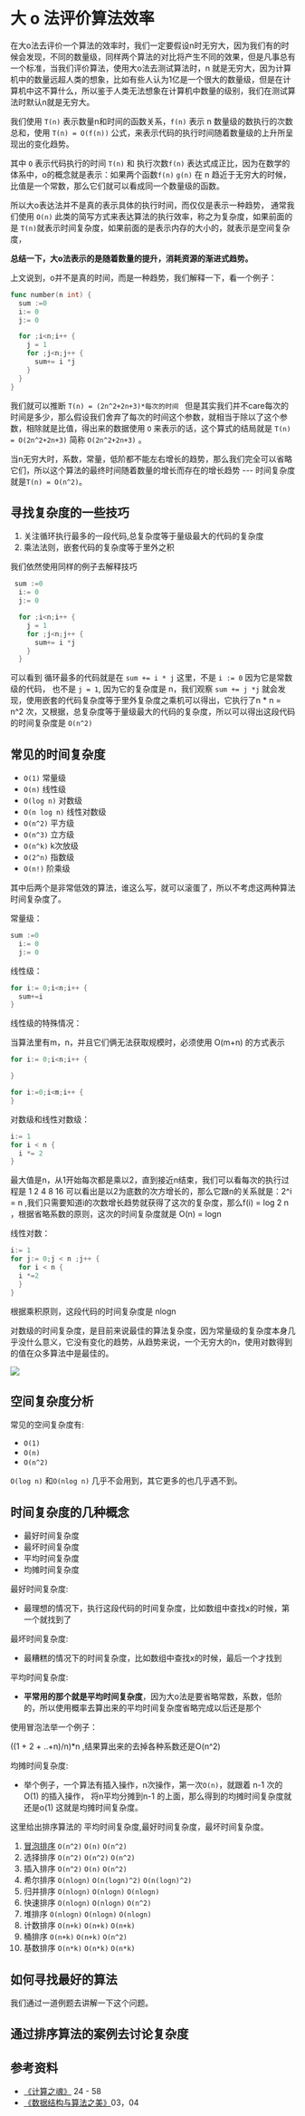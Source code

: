 <!--
 * @Author: shgopher shgopher@gmail.com
 * @Date: 2023-01-10 23:44:05
 * @LastEditors: shgopher shgopher@gmail.com
 * @LastEditTime: 2023-01-12 23:29:02
 * @FilePath: /408/算法/算法/o/README.md
 * @Descriptipi
 * 使用大 o 的方式去评价算法的效率
 * Copyright (c) 2023 by shgopher shgopher@gmail.com, All Rights Reserved. 
-->
# 大 o 法评价算法效率

在大o法去评价一个算法的效率时，我们一定要假设n时无穷大，因为我们有的时候会发现，不同的数量级，同样两个算法的对比将产生不同的效果，但是凡事总有一个标准，当我们评价算法，使用大o法去测试算法时，n 就是无穷大，因为计算机中的数量远超人类的想象，比如有些人认为1亿是一个很大的数量级，但是在计算机中这不算什么，所以鉴于人类无法想象在计算机中数量的级别，我们在测试算法时默认n就是无穷大。

我们使用 `T(n)` 表示数量n和时间的函数关系，`f(n)` 表示 n 数量级的数执行的次数总和，使用 `T(n) = O(f(n))` 公式，来表示代码的执行时间随着数量级的上升所呈现出的变化趋势。

其中 `O` 表示代码执行的时间 `T(n)` 和 执行次数`f(n)` 表达式成正比，因为在数学的体系中，o的概念就是表示：如果两个函数`f(n)` `g(n)` 在 n 趋近于无穷大的时候，比值是一个常数，那么它们就可以看成同一个数量级的函数。

所以大o表达法并不是真的表示具体的执行时间，而仅仅是表示一种趋势， 通常我们使用 `O(n)` 此类的简写方式来表达算法的执行效率，称之为复杂度，如果前面的是 `T(n)`就表示时间复杂度，如果前面的是表示内存的大小的，就表示是空间复杂度，

**总结一下，大o法表示的是随着数量的提升，消耗资源的渐进式趋势。**

上文说到，o并不是真的时间，而是一种趋势，我们解释一下，看一个例子：

```go
func number(n int) {
  sum :=0
  i:= 0
  j:= 0

  for ;i<n;i++ {
    j = 1
    for ;j<n;j++ {
      sum+= i *j
    }
  }
}

```
我们就可以推断 `T(n) = (2n^2+2n+3)*每次的时间 ` 但是其实我们并不care每次的时间是多少，那么假设我们舍弃了每次的时间这个参数，就相当于除以了这个参数，相除就是比值，得出来的数据使用 `O` 来表示的话，这个算式的结局就是 `T(n) = O(2n^2+2n+3)` 简称 `O(2n^2+2n+3)` 。

当n无穷大时，系数，常量，低阶都不能左右增长的趋势，那么我们完全可以省略它们，所以这个算法的最终时间随着数量的增长而存在的增长趋势 --- 时间复杂度就是`T(n) = O(n^2)`。

## 寻找复杂度的一些技巧
1. 关注循环执行最多的一段代码,总复杂度等于量级最大的代码的复杂度
2. 乘法法则，嵌套代码的复杂度等于里外之积

我们依然使用同样的例子去解释技巧
```go
 sum :=0
  i:= 0
  j:= 0

  for ;i<n;i++ {
    j = 1
    for ;j<n;j++ {
      sum+= i *j
    }
  }
```
可以看到 循环最多的代码就是在 `sum += i * j` 这里，不是 `i := 0` 因为它是常数级的代码， 也不是 `j = 1`, 因为它的复杂度是 n，我们观察 `sum += j *j` 就会发现，使用嵌套的代码复杂度等于里外复杂度之乘机可以得出，它执行了n * n = n^2 次，又根据，总复杂度等于量级最大的代码的复杂度，所以可以得出这段代码的时间复杂度是 `O(n^2) `

## 常见的时间复杂度
- `O(1)` 常量级
- `O(n)` 线性级
- `O(log n)` 对数级
- `O(n log n)` 线性对数级
- `O(n^2)` 平方级
- `O(n^3)` 立方级
- `O(n^k)` k次放级
- `O(2^n)` 指数级
- `O(n!)`  阶乘级

其中后两个是非常低效的算法，谁这么写，就可以滚蛋了，所以不考虑这两种算法时间复杂度了。

常量级：

```go
sum :=0
  i:= 0
  j:= 0
```

线性级：

```go
for i:= 0;i<n;i++ {
  sum+=i
}
```

线性级的特殊情况：

当算法里有m，n，并且它们俩无法获取规模时，必须使用 O(m+n) 的方式表示

```go
for i:= 0;i<n;i++ {

}

for i:=0;i<m;i++ {
}
```

对数级和线性对数级：

```go
i:= 1
for i < n {
  i *= 2
}
```

最大值是n，从1开始每次都是乘以2，直到接近n结束，我们可以看每次的执行过程是 1 2 4 8 16 可以看出是以2为底数的次方增长的，那么它跟n的关系就是：2^i = n ,我们只需要知道i的次数增长趋势就获得了这次的复杂度，那么f(i) = log 2 n ，根据省略系数的原则，这次的时间复杂度就是 O(n) = logn 

线性对数：

```go
i:= 1
for j:= 0;j < n ;j++ {
  for i < n {
  i *=2
  }
}

```
根据乘积原则，这段代码的时间复杂度是 nlogn 

对数级的时间复杂度，是目前来说最佳的算法复杂度，因为常量级的复杂度本身几乎没什么意义，它没有变化的趋势，从趋势来说，一个无穷大的n，使用对数得到的值在众多算法中是最佳的。

![](./gs.jpeg)

## 空间复杂度分析
常见的空间复杂度有:
- `O(1)`
- `O(n)`
- `O(n^2)`

`O(log n)` 和`O(nlog n)` 几乎不会用到，其它更多的也几乎遇不到。


## 时间复杂度的几种概念
- 最好时间复杂度
- 最坏时间复杂度
- 平均时间复杂度
- 均摊时间复杂度


最好时间复杂度:

- 最理想的情况下，执行这段代码的时间复杂度，比如数组中查找x的时候，第一个就找到了

最坏时间复杂度:

- 最糟糕的情况下的时间复杂度，比如数组中查找x的时候，最后一个才找到

平均时间复杂度:

- **平常用的那个就是平均时间复杂度**，因为大o法是要省略常数，系数，低阶的，所以使用概率去算出来的平均时间复杂度省略完成以后还是那个

使用冒泡法举一个例子：

((1 + 2 + ..+n)/n)*n ,结果算出来的去掉各种系数还是O(n^2) 


均摊时间复杂度:

- 举个例子，一个算法有插入操作，n次操作，第一次`O(n)`，就跟着 n-1 次的O(1) 的插入操作， 将n平均分摊到n-1 的上面，那么得到的均摊时间复杂度就还是o(1) 这就是均摊时间复杂度。

这里给出排序算法的 平均时间复杂度,最好时间复杂度，最坏时间复杂度。

1. [冒泡排序](../排序算法/冒泡排序.md) `O(n^2)` `O(n)` `O(n^2)`
2. 选择排序 `O(n^2)` `O(n^2)` `O(n^2)`
3. 插入排序 `O(n^2)` `O(n)` `O(n^2)`
4. 希尔排序 `O(nlogn)` `O(n(logn)^2)` `O(n(logn)^2)`
5. 归并排序 `O(nlogn)` `O(nlogn)` `O(nlogn)`
6. 快速排序 `O(nlogn)` `O(nlogn)` `O(n^2)`
7. 堆排序  `O(nlogn)` `O(nlogn)` `O(nlogn)`
8. 计数排序  `O(n+k)` `O(n+k)` `O(n+k)`
9. 桶排序  `O(n+k)` `O(n+k)` `O(n^2)`
10. 基数排序  `O(n*k)` `O(n*k)` `O(n*k)` 

## 如何寻找最好的算法
我们通过一道例题去讲解一下这个问题。


## 通过排序算法的案例去讨论复杂度
 

## 参考资料
- [《计算之魂》](https://book.douban.com/subject/35641088/) 24 - 58
- [《数据结构与算法之美》](https://time.geekbang.org/column/intro/100017301)03，04



